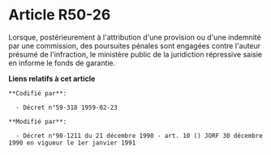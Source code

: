 # Article R50-26

Lorsque, postérieurement à l'attribution d'une provision ou d'une indemnité par une commission, des poursuites pénales sont
engagées contre l'auteur présumé de l'infraction, le ministère public de la juridiction répressive saisie en informe le fonds
de garantie.

**Liens relatifs à cet article**

	**Codifié par**:

	  - Décret n°59-318 1959-02-23

	**Modifié par**:

	  - Décret n°90-1211 du 21 décembre 1990 - art. 10 () JORF 30 décembre 1990 en vigueur le 1er janvier 1991
